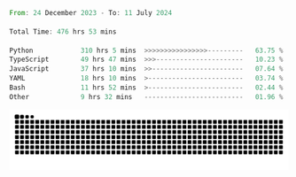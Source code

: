 <!--START_SECTION:waka-->

```rust
From: 24 December 2023 - To: 11 July 2024

Total Time: 476 hrs 53 mins

Python            310 hrs 5 mins  >>>>>>>>>>>>>>>>---------   63.75 %
TypeScript        49 hrs 47 mins  >>>----------------------   10.23 %
JavaScript        37 hrs 10 mins  >>-----------------------   07.64 %
YAML              18 hrs 10 mins  >------------------------   03.74 %
Bash              11 hrs 52 mins  >------------------------   02.44 %
Other             9 hrs 32 mins   -------------------------   01.96 %
```

<!--END_SECTION:waka-->


<picture>
  <source media="(prefers-color-scheme: dark)" srcset="https://raw.githubusercontent.com/jeerawut97/jeerawut97/output/github-contribution-grid-snake.svg">
  <img alt="github contribution grid snake animation" src="https://raw.githubusercontent.com/jeerawut97/jeerawut97/output/github-contribution-grid-snake.svg">
</picture>
